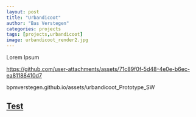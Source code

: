 ```yaml
---
layout: post
title: "Urbandicoot"
author: "Bas Verstegen"
categories: projects
tags: [projects,urbandicoot]
image: urbandicoot_render2.jpg
---
```


Lorem Ipsum

https://github.com/user-attachments/assets/71c89f0f-5d48-4e0e-b6ec-ea81188410d7

bpmverstegen.github.io/assets/urbandicoot_Prototype_SW

## [Test](https://www.google.com/)
